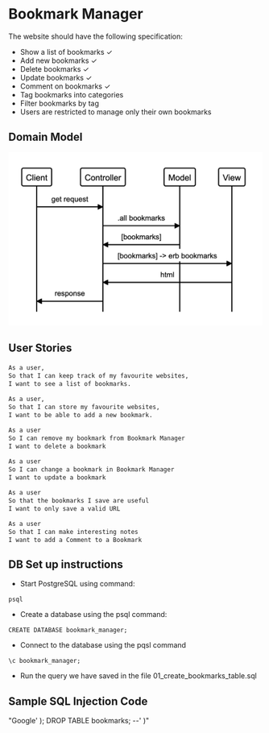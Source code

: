 # Bookmark Manager

The website should have the following specification:

* Show a list of bookmarks ✓
* Add new bookmarks ✓
* Delete bookmarks ✓
* Update bookmarks ✓
* Comment on bookmarks ✓
* Tag bookmarks into categories
* Filter bookmarks by tag
* Users are restricted to manage only their own bookmarks

Domain Model
-----

![Bookmark Manager Domain Model](/model.png?raw=true "Bookmark Manager Domain Model")

User Stories
-----

```
As a user,
So that I can keep track of my favourite websites,
I want to see a list of bookmarks.
```

```
As a user,
So that I can store my favourite websites,
I want to be able to add a new bookmark.
```

```
As a user
So I can remove my bookmark from Bookmark Manager
I want to delete a bookmark
```

```
As a user
So I can change a bookmark in Bookmark Manager
I want to update a bookmark
```

```
As a user
So that the bookmarks I save are useful
I want to only save a valid URL
```

```
As a user
So that I can make interesting notes
I want to add a Comment to a Bookmark
```

## DB Set up instructions

* Start PostgreSQL using command:
```
psql
```
* Create a database using the psql command:
```
CREATE DATABASE bookmark_manager;
```
* Connect to the database using the pqsl command
```
\c bookmark_manager;
```
* Run the query we have saved in the file 01_create_bookmarks_table.sql

## Sample SQL Injection Code
"Google' ); DROP TABLE bookmarks; --' )"
